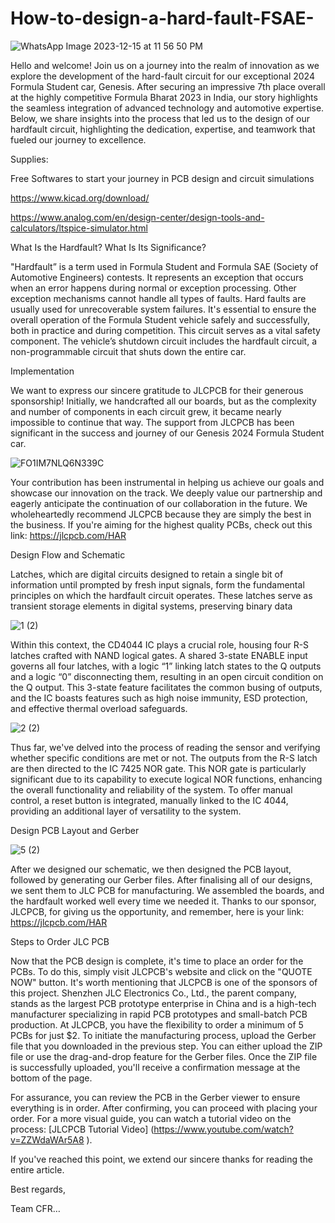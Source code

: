 # How-to-design-a-hard-fault-FSAE-
![WhatsApp Image 2023-12-15 at 11 56 50 PM](https://github.com/Anoushka6/How-to-design-a-hard-fault-FSAE-/assets/139247452/3e59fc5c-5066-428b-aeef-ed0bcca890c8)

Hello and welcome! Join us on a journey into the realm of innovation as we explore the development of the hard-fault circuit for our exceptional 2024 Formula Student car, Genesis. After securing an impressive 7th place overall at the highly competitive Formula Bharat 2023 in India, our story highlights the seamless integration of advanced technology and automotive expertise. Below, we share insights into the process that led us to the design of our hardfault circuit, highlighting the dedication, expertise, and teamwork that fueled our journey to excellence. 


Supplies:
 
  Free Softwares to start your journey in PCB design and circuit simulations 
 
   https://www.kicad.org/download/
  
   https://www.analog.com/en/design-center/design-tools-and-calculators/ltspice-simulator.html

 What Is the Hardfault? What Is Its Significance?
 
"Hardfault” is a term used in Formula Student and Formula SAE (Society of Automotive Engineers) contests. It represents an exception that occurs when an error happens during normal or exception processing. Other exception mechanisms cannot handle all types of faults. Hard faults are usually used for unrecoverable system failures. It's essential to ensure the overall operation of the Formula Student vehicle safely and successfully, both in practice and during competition. This circuit serves as a vital safety component. The vehicle’s shutdown circuit includes the hardfault circuit, a non-programmable circuit that shuts down the entire car. 

Implementation

We want to express our sincere gratitude to JLCPCB for their generous sponsorship! Initially, we handcrafted all our boards, but as the complexity and number of components in each circuit grew, it became nearly impossible to continue that way. The support from JLCPCB has been significant in the success and journey of our Genesis 2024 Formula Student car.

![FO1IM7NLQ6N339C](https://github.com/Anoushka6/How-to-design-a-hard-fault-FSAE-/assets/139247452/c09f1d91-2621-4f34-a542-3ea773eff2b7)

Your contribution has been instrumental in helping us achieve our goals and showcase our innovation on the track. We deeply value our partnership and eagerly anticipate the continuation of our collaboration in the future. 
We wholeheartedly recommend JLCPCB because they are simply the best in the business. If you're aiming for the highest quality PCBs, check out this link: https://jlcpcb.com/HAR

Design Flow and Schematic

Latches, which are digital circuits designed to retain a single bit of information until prompted by fresh input signals, form the fundamental principles on which the hardfault circuit operates. These latches serve as transient storage elements in digital systems, preserving binary data

![1 (2)](https://github.com/Anoushka6/How-to-design-a-hard-fault-FSAE-/assets/139247452/bd2950ff-3262-4622-8e19-456f6272c212)

Within this context, the CD4044 IC plays a crucial  role, housing four R-S latches crafted with NAND logical gates. A shared 3-state ENABLE input governs all four latches, with a logic “1” linking latch states to the Q outputs and a logic “0” disconnecting them, resulting in an open circuit condition on the Q output. This 3-state feature facilitates the common busing of outputs, and the IC boasts features such as high noise immunity, ESD protection, and effective thermal overload safeguards.

![2 (2)](https://github.com/Anoushka6/How-to-design-a-hard-fault-FSAE-/assets/139247452/37407cb5-e7f5-4e75-a003-16fc2ac16b2b)


Thus far, we've delved into the process of reading the sensor and verifying whether specific conditions are met or not. The outputs from the R-S latch are then directed to the IC 7425 NOR gate. This NOR gate is particularly significant due to its capability to execute logical NOR functions, enhancing the overall functionality and reliability of the system. To offer manual control, a reset button is integrated, manually linked to the IC 4044, providing an additional layer of versatility to the system. 

Design PCB Layout and Gerber

![5 (2)](https://github.com/Anoushka6/How-to-design-a-hard-fault-FSAE-/assets/139247452/6f882a45-7445-4b7d-9fd7-22847b65e20d)

After we designed our schematic, we then designed the PCB layout, followed by generating our Gerber files. 
After finalising all of our designs, we sent them to JLC PCB for manufacturing. We assembled the boards, and the hardfault worked well every time we needed it.
 Thanks to our sponsor, JLCPCB, for giving us the opportunity, and remember, here is your link: https://jlcpcb.com/HAR

Steps to Order JLC PCB

Now that the PCB design is complete, it's time to place an order for the PCBs. To do this, simply visit JLCPCB's website and click on the "QUOTE NOW" button. It's worth mentioning that JLCPCB is one of the sponsors of this project. Shenzhen JLC Electronics Co., Ltd., the parent company, stands as the largest PCB prototype enterprise in China and is a high-tech manufacturer specializing in rapid PCB prototypes and small-batch PCB production.
At JLCPCB, you have the flexibility to order a minimum of 5 PCBs for just $2. To initiate the manufacturing process, upload the Gerber file that you downloaded in the previous step. You can either upload the ZIP file or use the drag-and-drop feature for the Gerber files. Once the ZIP file is successfully uploaded, you'll receive a confirmation message at the bottom of the page.

For assurance, you can review the PCB in the Gerber viewer to ensure everything is in order. After confirming, you can proceed with placing your order.
For a more visual guide, you can watch a tutorial video on the process: [JLCPCB Tutorial Video] (https://www.youtube.com/watch?v=ZZWdaWAr5A8 ).

If you've reached this point, we extend our sincere thanks for reading the entire article.

Best regards,

Team CFR…
